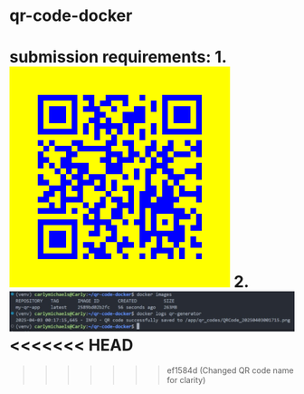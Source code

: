 # qr-code-docker
submission requirements:
    1. ![QR CODE](qr_codes/carly_qr.png)
    2. ![Docker Log](logs/qr-generator.jpg)
<<<<<<< HEAD
=======

>>>>>>> ef1584d (Changed QR code name for clarity)

